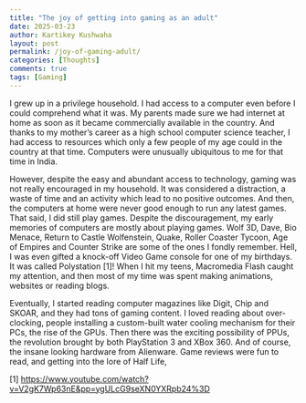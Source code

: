 ```yaml
---
title: "The joy of getting into gaming as an adult"
date: 2025-03-23
author: Kartikey Kushwaha
layout: post
permalink: /joy-of-gaming-adult/
categories: [Thoughts]
comments: true
tags: [Gaming]
---
```


I grew up in a privilege household. I had access to a computer even before I could comprehend what it was. 
My parents made sure we had internet at home as soon as it became commercially available in the country. 
And thanks to my mother’s career as a high school computer science teacher, 
I had access to resources which only a few people of my age could in the country at that time. 
Computers were unusually ubiquitous to me for that time in India.

However, despite the easy and abundant access to technology, gaming was not really encouraged in my household. 
It was considered a distraction, a waste of time and an activity which lead to no positive outcomes. 
And then, the computers at home were never good enough to run any latest games. That said, I did still play games. 
Despite the discouragement, my early memories of computers are mostly about playing games. Wolf 3D, Dave, Bio Menace,
Return to Castle Wolfenstein, Quake, Roller Coaster Tycoon, Age of Empires and Counter Strike are 
some of the ones I fondly remember. Hell, I was even gifted a knock-off Video Game console for one of my birthdays. 
It was called Polystation [1]! When I hit my teens, Macromedia Flash caught my attention, 
and then most of my time was spent making animations, websites or reading blogs.

Eventually, I started reading computer magazines like Digit, Chip and SKOAR, and they had tons of gaming content. 
I loved reading about over-clocking, people installing a custom-built water cooling mechanism for their PCs, 
the rise of the GPUs. Then there was the exciting possibility of PPUs, the revolution brought by both 
PlayStation 3 and XBox 360. And of course, the insane looking hardware from Alienware. Game reviews were fun to read, 
and getting into the lore of Half Life, 




[1] https://www.youtube.com/watch?v=V2gK7Wp63nE&pp=ygULcG9seXN0YXRpb24%3D

